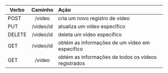 | Verbo     | Caminho       | Ação  |
|-----------|:-------------:|:------|
| POST      | /video        | cria um novo registro de vídeo                        |
| PUT       | /video/id     | atualiza um vídeo específico                          |
| DELETE    | /video/id     | deleta um vídeo específico                            |
| GET       | /video/id     | obtém as informações de um vídeo em específico        |
| GET       | /video        | obtém as informações de todos os vídeos registrados   |